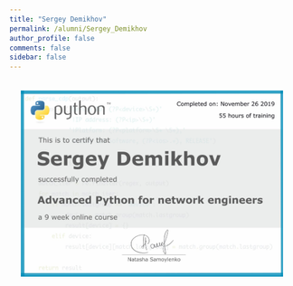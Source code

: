 ```yaml
---
title: "Sergey Demikhov"
permalink: /alumni/Sergey_Demikhov
author_profile: false
comments: false
sidebar: false
---
```


<div style="padding: 20px;">
  <img src="https://raw.githubusercontent.com/advpyneng/advpyneng.github.io/master/alumni/Sergey_Demikhov.png" alt="Advanced Python for network engineers">
</div>

